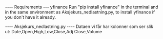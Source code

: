 ---- Requirements ---
yfinance
Run "pip install yfinance" in the terminal and in the same environment as Aksjekurs_nedlastning.py, to install yfinance if you don't have it already.

---- Aksjekurs_nedlastning.py ----
Dataen vi får har kolonner som ser slik ut: Date,Open,High,Low,Close,Adj Close,Volume
